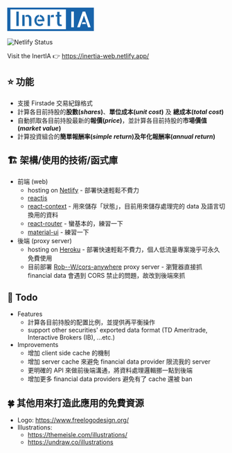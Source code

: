 ![InertIA](./src/images/logo.png?raw=true)

![Netlify Status](https://api.netlify.com/api/v1/badges/e912a2f1-9929-40ed-87a0-5216d6b79f59/deploy-status)

Visit the InertIA 👉 https://inertia-web.netlify.app/

## ⭐ 功能
- 支援 Firstade 交易紀錄格式
- 計算各目前持股的**股數(*shares*)**、**單位成本(*unit cost*)** 及 **總成本(*total cost*)**
- 自動抓取各目前持股最新的**報價(*price*)**，並計算各目前持股的**市場價值(*market value*)**
- 計算投資組合的**簡單報酬率(*simple return*)**及**年化報酬率(*annual return*)**

## 🏗️ 架構/使用的技術/函式庫
- 前端 (web)
  - hosting on [Netlify](https://www.netlify.com/) - 部署快速輕鬆不費力
  - [reactjs](https://zh-hant.reactjs.org/)
  - [react-context](https://zh-hant.reactjs.org/docs/context.html) - 用來儲存「狀態」，目前用來儲存處理完的 data 及語言切換用的資料
  - [react-router](https://reactrouter.com/web/guides/quick-start) - 蠻基本的，練習一下
  - [material-ui](https://material-ui.com/zh/) - 練習一下
- 後端 (proxy server)
  - hosting on [Heroku](https://www.heroku.com/) - 部署快速輕鬆不費力，個人低流量專案幾乎可永久免費使用
  - 目前部署 [Rob--W/cors-anywhere](https://github.com/Rob--W/cors-anywhere) proxy server - 瀏覽器直接抓 financial data 會遇到 CORS 禁止的問題，故改到後端來抓

## 👺 Todo
- Features
  - 計算各目前持股的配置比例，並提供再平衡操作
  - support other securities' exported data format (TD Ameritrade, Interactive Brokers (IB), ...etc.)
- Improvements
  - 增加 client side cache 的機制
  - 增加 server cache 來避免 financial data provider 限流我的 server
  - 更明確的 API 來做前後端溝通，將資料處理邏輯挪一點到後端
  - 增加更多 financial data providers 避免有了 cache 還被 ban

## 🍀 其他用來打造此應用的免費資源
- Logo: https://www.freelogodesign.org/
- Illustrations:
  - https://themeisle.com/illustrations/
  - https://undraw.co/illustrations